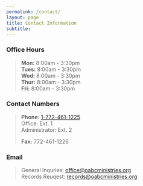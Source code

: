 ```yaml
---
permalink: /contact/
layout: page
title: Contact Information
subtitle: 
---
```

<!--- ### Office Hours
**Office is closed July 10th through 14th** --->

<!---### Summer Office Hours*
> **Mon:** By appointment<br />
> **Tues:** 9:00am - 2:00pm<br />
> **Wed:** 9:00am - 2:00pm<br />
> **Thur:** 9:00am - 2:00pm<br />
> **Fri:** By appointment<br />--->

### Office Hours
> **Mon:** 8:00am - 3:30pm<br />
> **Tues:** 8:00am - 3:30pm<br />
> **Wed:** 8:00am - 3:30pm<br />
> **Thur:** 8:00am - 3:30pm<br />
> **Fri:** 8:00am - 3:30pm<br />

### Contact Numbers
> **Phone:** <a href="tel:+17724611225">1-772-461-1225</a><br />
>   Office: Ext. 1<br />
>   Administrator: Ext. 2<br />
>   <!---Parsonage: Ext. 3<br />--->
> **Fax:** 772-461-1226<br />

### Email
> General Inquries: <office@oabcministries.org><br />
> Records Reuqest: <records@oabcministries.org>

<!---*Summer office hours aplicable June through July--->
